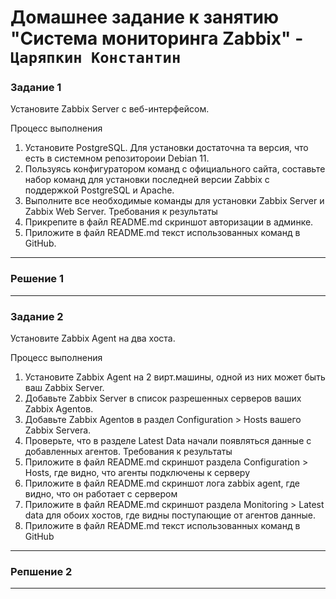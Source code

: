 # Домашнее задание к занятию "Система мониторинга Zabbix" - `Царяпкин Константин`


### Задание 1

Установите Zabbix Server с веб-интерфейсом.

Процесс выполнения
1. Установите PostgreSQL. Для установки достаточна та версия, что есть в системном репозитороии Debian 11.
2. Пользуясь конфигуратором команд с официального сайта, составьте набор команд для установки последней версии Zabbix с поддержкой PostgreSQL и Apache.
3. Выполните все необходимые команды для установки Zabbix Server и Zabbix Web Server.
Требования к результаты
1. Прикрепите в файл README.md скриншот авторизации в админке.
2. Приложите в файл README.md текст использованных команд в GitHub.

---

### Решение 1

---

### Задание 2

Установите Zabbix Agent на два хоста.

Процесс выполнения
1. Установите Zabbix Agent на 2 вирт.машины, одной из них может быть ваш Zabbix Server.
2. Добавьте Zabbix Server в список разрешенных серверов ваших Zabbix Agentов.
3. Добавьте Zabbix Agentов в раздел Configuration > Hosts вашего Zabbix Servera.
4. Проверьте, что в разделе Latest Data начали появляться данные с добавленных агентов.
Требования к результаты
1. Приложите в файл README.md скриншот раздела Configuration > Hosts, где видно, что агенты подключены к серверу
2. Приложите в файл README.md скриншот лога zabbix agent, где видно, что он работает с сервером
3. Приложите в файл README.md скриншот раздела Monitoring > Latest data для обоих хостов, где видны поступающие от агентов данные.
4. Приложите в файл README.md текст использованных команд в GitHub


---

### Репшение 2

---
